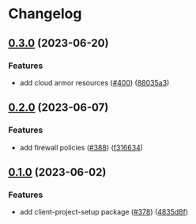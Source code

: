 # Changelog

## [0.3.0](https://github.com/GoogleCloudPlatform/pubsec-declarative-toolkit/compare/solutions/client-project-setup/0.2.0...solutions/client-project-setup/0.3.0) (2023-06-20)


### Features

* add cloud armor resources ([#400](https://github.com/GoogleCloudPlatform/pubsec-declarative-toolkit/issues/400)) ([88035a3](https://github.com/GoogleCloudPlatform/pubsec-declarative-toolkit/commit/88035a3091e2baebd1fbb358ced61684e1584027))

## [0.2.0](https://github.com/GoogleCloudPlatform/pubsec-declarative-toolkit/compare/solutions/client-project-setup/0.1.0...solutions/client-project-setup/0.2.0) (2023-06-07)


### Features

* add firewall policies ([#388](https://github.com/GoogleCloudPlatform/pubsec-declarative-toolkit/issues/388)) ([f316634](https://github.com/GoogleCloudPlatform/pubsec-declarative-toolkit/commit/f316634df164a0711fd647fdc2a47aa22652a7dd))

## [0.1.0](https://github.com/GoogleCloudPlatform/pubsec-declarative-toolkit/compare/solutions/client-project-setup-v0.0.1...solutions/client-project-setup/0.1.0) (2023-06-02)


### Features

* add client-project-setup package ([#378](https://github.com/GoogleCloudPlatform/pubsec-declarative-toolkit/issues/378)) ([4835d8f](https://github.com/GoogleCloudPlatform/pubsec-declarative-toolkit/commit/4835d8fc61cd75559950353c41dfdf0ec7ee877c))

